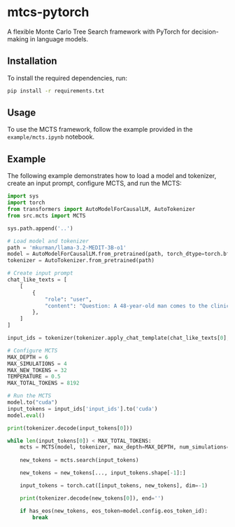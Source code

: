 # mtcs-pytorch
A flexible Monte Carlo Tree Search framework with PyTorch for decision-making in language models.

## Installation

To install the required dependencies, run:
```bash
pip install -r requirements.txt
```

## Usage

To use the MCTS framework, follow the example provided in the `example/mcts.ipynb` notebook.

## Example

The following example demonstrates how to load a model and tokenizer, create an input prompt, configure MCTS, and run the MCTS:

```python
import sys
import torch
from transformers import AutoModelForCausalLM, AutoTokenizer
from src.mcts import MCTS

sys.path.append('..')

# Load model and tokenizer
path = 'mkurman/llama-3.2-MEDIT-3B-o1'
model = AutoModelForCausalLM.from_pretrained(path, torch_dtype=torch.bfloat16)
tokenizer = AutoTokenizer.from_pretrained(path)

# Create input prompt
chat_like_texts = [
    [
        {
            "role": "user",
            "content": "Question: A 48-year-old man comes to the clinic because of a 10-year history of recurrent, intrusive thoughts that his house will be broken into and damaged by criminals or accidentally destroyed by a fire when he is not home. These thoughts have worsened during the past 2 months. He reports now spending 4 hours daily checking that the doors and windows are closed and locked and that the stove and oven are turned off; he previously spent 2 hours daily doing these tasks. He says he cannot keep a job or leave the house very much because of the amount of time he spends checking these things. He has no other history of serious illness and takes no medications. Physical examination shows no abnormalities. On mental status examination, he has an anxious mood and a sad affect. He is fully oriented. He is not having hallucinations or delusions. The most effective pharmacotherapy for this patient is an agent that targets which of the following neurotransmitters?\nA. γ-Aminobutyric acid\nB. Dopamine\nC. Glutamate\nD. Norepinephrine\nE. Serotonin",
        },
    ]
]

input_ids = tokenizer(tokenizer.apply_chat_template(chat_like_texts[0], tokenize=False, add_generation_prompt=True), padding=True, truncation=True, return_tensors="pt")

# Configure MCTS
MAX_DEPTH = 6
MAX_SIMULATIONS = 4
MAX_NEW_TOKENS = 32
TEMPERATURE = 0.5
MAX_TOTAL_TOKENS = 8192

# Run the MCTS
model.to("cuda")
input_tokens = input_ids['input_ids'].to('cuda')
model.eval()

print(tokenizer.decode(input_tokens[0]))

while len(input_tokens[0]) < MAX_TOTAL_TOKENS:
    mcts = MCTS(model, tokenizer, max_depth=MAX_DEPTH, num_simulations=MAX_SIMULATIONS, temperature=TEMPERATURE, max_new_tokens=MAX_NEW_TOKENS, stop_tokens=model.config.eos_token_id)
    
    new_tokens = mcts.search(input_tokens)

    new_tokens = new_tokens[..., input_tokens.shape[-1]:]

    input_tokens = torch.cat([input_tokens, new_tokens], dim=-1)

    print(tokenizer.decode(new_tokens[0]), end='')

    if has_eos(new_tokens, eos_token=model.config.eos_token_id):
        break
```